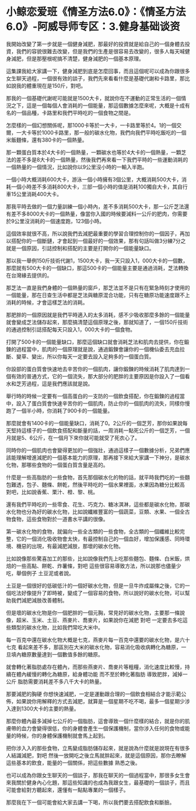 # 小鲸恋爱班《情圣方法6.0》：《情圣方法6.0》-阿威导师专区：3.健身基础谈资

我開始改變了第一步就是一個健身減肥，那最好的投資就是給自己的一個身體去投資，我們的容貌很難去改變，但是我們的生產是很容易去改變的，很多人每天喊健身減肥，但是那壓根呢搞不清楚，健身減肥的一個基本原理。

這集課我給大家講一下，健身減肥到底是怎麼回事，而且這個呢可以成為你跟很多女生聊天過程，一個很有效的談子，我們先來看看什麼是基礎代謝和卡路里，那比如說我的體重現在是150斤，對吧。

那我的一個基礎代謝呢可能就是1500大卡，就說你在不運動的正常生活的一個情況之下，這是一個每個人會消耗的一個能量，那這個數據怎麼來呢，大概是十成有名的一個品種，卡路里和我們平時吃的一個食物之間是。

怎麼樣的一個幻想關係呢，那1000卡等於一大卡，一卡路里等於4。1的一個交爾，一大卡等於1000卡路里，那一般的碳水化物，我們向我們平時吃飯吃的一個米飯麵條，還有380卡的一個熱量。

那一顆蛋白質本於4大卡的一個熱量，一顆碳水也等於4大卡的一個熱量，一顆芝法的差不多是8大卡的一個熱量，然後我們再來看一下我們平時的一些運動消耗的一個熱量的一個情況，比如說你以9公里沒小時的一輸入半跑。

一個小時大概消耗600大卡，游泳一個小時擁有3個公里，大概消耗500大卡，消耗一個小時差不多消耗800大卡，三部一個小時的值是消耗100獨自大卡，其自行車15公里消耗400大卡。

那我平時去做的一個力量訓練一個小時內，差不多消耗500大卡，那一公斤芝法還有差不多8000大卡的一個熱量，像當你入國的時候要減料一公斤的肥肉，你需要於9公里沒消耗的一個速度跑，123個小時。

這個效率就很不高，所以說我們去減肥最重要的學習合理控制你的一個因子，再加以搭配你的一個斷鏈，才會起到一個最好的一個效果，那有句話叫做3分練7分之就是一個原因，引誌控制和搭配的主要是打開你的一個能量缺口。

那以我一舉例150斤技術代謝1，1500大卡，我一天只設入1，000大卡的一個數，那麼就有500大卡的一個缺口，那這500卡的一個能量主要是通過消耗，芝法轉換在台灣緣去提供的。

那芝法一直是我們身體的一個熱量的窗戶，那芝法並不是只有在緊急時刻才使用的一個能量，那在日查生活中都是芝法與糖原混合功能，只有在糖原功能速度跟不上消耗的時候，才會這樣芝法的消耗。

那肥胖的一個原因就是我們平時適入的太多消耗，感不少吸收那麼多餘的一個能量就會變成芝法儲存起來，那麼搞清楚這個原理之後，那就知道了，一個150斤技術的通過控制引誌搭配每天只設入1，000大卡的一個食物。

打開了500卡的一個能量缺口，那麼這個缺口就會消耗芝法和肌肉去提供，你在鍛鍊的過程當中，肌肉的一個原理就是說，通過鍛鍊會讓你的一個機仙委去充血拉斷、變草、變出，所以你每天一定要去設入足夠多的一個蛋白質。

你設部的蛋白質會快速地去辛苦你的一個肌肉，讓你鍛鍊的時候消耗了肌肉達到一個有效的普通方式，它的一個流失，那大部分的肥胖的主要原因是你設入了一個看水和芝芳過程，這是我們應該就是說。

舉行時的時候一定要有一個高蛋白的一支防的一個飲食搭配，你在鍛鍊的過程當中，設入了蛋白質會快速辛苦你的一個肌肉，防止你的一個肌肉的流失，同樣你慢跑了一個半小時，你消耗了900卡的一個能量。

那麼就會有1400卡的一個能量缺口，消耗了0。2公斤的一個芝芳，那你如果說每天堅持這樣子的一個飲食搭配和斷量的話，一周消耗一點死公斤的一個芝芳，一個月就是5、6公斤，在一個月下來你就可能就受了死衣心了。

同時你的一個肌肉也會變得更加的一個強壯，通過這樣子一個數據分析，兄弟們應該能理解增進減肥的一個基本能力的原理，那再接下來給大家講一下神分，是碳水化物，那哪些食物的一個蛋白質含量是高的。

什麼是一些高脂肪的一些食物，首先那個碳水化的物的話，就平時我們吃的一些麵包難透，包子、麵條、餅乾，然後平時吃的一個水果裡面，水果因為糖分比較高 對吧，比如說香蕉、栗汁、橙、黎、桃。

還有我們平時吃的一些零食、花生、巧克力、糖冰淇淋，這些都是碳水化物，那碳水化物也分為好的碳水化物，比如說纖維豐富的一個蔬菜，豆類、水果、一個全古物食物，這些食物對於一道書水平講的很像。

第一碳水化物的食物，就偏向一些全古類的一些食物，全古類的一個纖維比較完整，它的一個消化吸收物會太快，有最控制自己的一個血好，增加保護感、同時環境、機惡的出現，有最減肥減肢，那壞的碳水化物。

比如說像那些驚喜加工的那些，比如說像我們先上吃那些麵包、麵條、白米飯，烘焙的一些高點、餅乾、炸薯條，對吧 這些很容易導致方法，所以說那也儘量少吃，舉個例子 土豆泥或者說。

土豆是一個很好的低碳低汁的一個好碳水化物，但是一旦牛炸成屬條之後，它的一個吃法好像提升了即時被，變成了一個容易的食物，所以說好的碳水化物，可以幫助我們減肥減肢改善體制。

但是壞的碳水化物是你一個肥胖的一個元胸，常見好的碳水化物，主要那一條說像，超米、玉米、土豆、燕麥片、喬麥片，如果說你在減肥 對吧 一定要去多吃這些類型的碳水化物，比如我們常吃大米中。

每一百克中還在碳水化物大概是七克，燕麥片每一百克中還要的碳水化物，是六十七克 看起來差不多，那區別在大米的碳水化物，容易消化吸收病轉化為糖原，一旦填內糖原數量達到一個數值多餘的糖原。

就會轉化著脂肪處存在體內，而那些燕麥片、喬麥片等粗糧，消化速度比較慢，持續在體內緩慢的轉化為糖原，給身體功能 而不至於轉化著脂肪 導致肥胖，減掉一公斤 脂肪需要消耗差不多八千大卡的熱量。

那要減肥的胸硬 你想快速減肥，一定是運動跟合理的一個飲食相結合才能示範公佈，如果說你用解釋的方式去減肥，就算是一個星期不吃不喝，最多一個星期少涉入達到1300大卡的主要的熱量。

那麼你體內最多減掉七公斤的一個脂肪，這會導致一個什麼樣的結合，就是你的肌膚帶的血力會變得很低，你的身體會產生一個保護機制，當你涉入任何的食物或能量的時候，你的身體保護機制就會馬上起到。

把你涉入入的那些食物，立馬變成脂肪儲存起來，就是說為什麼就是說現在有很多人結識減肥，對吧 然後一放開吃之後立馬就胖起來，就是這個原因，那你去瞭解這些基本的飲食，能量的一個關係，把這些數據 熟悉之後。

也可以成為你跟女生聊天的一個談子，那我在聊天的一個過程當中，那很多女生會來我關於健身內心化題，那這些知識的也成為我跟女生，最基礎的一個談子，而且可能會給對方聽起來，還懂有一點點專業的一個樣子。

那麼我在下一個可能會給大家去講一下喝，所以我們要去搭配飲食和斷臉。